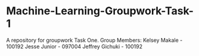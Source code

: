 # Machine-Learning-Groupwork-Task-1
A repository for groupwork Task One.
Group Members:
Kelsey Makale - 100192
Jesse Junior - 097004
Jeffrey Gichuki - 100192
            

